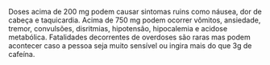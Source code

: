 Doses acima de 200 mg podem causar sintomas ruins como náusea, dor de cabeça e taquicardia. Acima de 750 mg podem ocorrer vômitos, ansiedade, tremor, convulsões, disritmias, hipotensão, hipocalemia e acidose metabólica. Fatalidades decorrentes de overdoses são raras mas podem acontecer caso a pessoa seja muito sensível ou ingira mais do que 3g de cafeína.